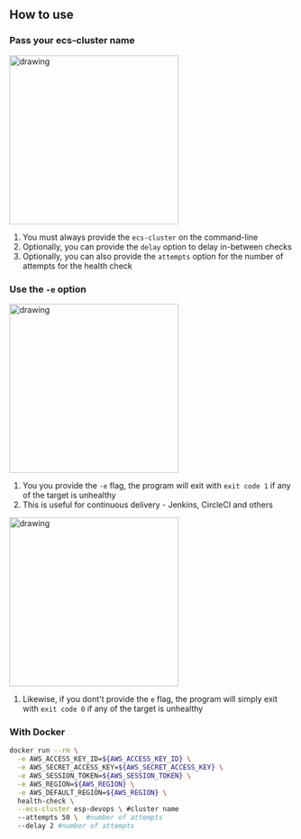 ## How to use
### Pass your ecs-cluster name
<img style="text-allign:center" src="https://kepler-images.s3.us-east-2.amazonaws.com/warrensbox/health-check/health-check-all-good.gif" alt="drawing"  height="300"/>

1. You must always provide the `ecs-cluster` on the command-line
2. Optionally, you can provide the `delay` option to delay in-between checks
3. Optionally, you can also provide the `attempts` option for the number of attempts for the health check


### Use the `-e` option
<img style="text-allign:center" src="https://kepler-images.s3.us-east-2.amazonaws.com/warrensbox/health-check/health-check-all-bad-1.gif" alt="drawing"  height="300"/>

1. You you provide the `-e` flag, the program  will exit with `exit code 1` if any of the target is unhealthy
2. This is useful for continuous delivery - Jenkins, CircleCI and others  

<img style="text-allign:center" src="https://kepler-images.s3.us-east-2.amazonaws.com/warrensbox/health-check/health-check-all-bad-0.gif" alt="drawing"  height="300"/>

1. Likewise, if you dont't provide the `e` flag, the program  will simply exit with `exit code 0` if any of the target is unhealthy

### With Docker
```sh
docker run --rm \
  -e AWS_ACCESS_KEY_ID=${AWS_ACCESS_KEY_ID} \
  -e AWS_SECRET_ACCESS_KEY=${AWS_SECRET_ACCESS_KEY} \
  -e AWS_SESSION_TOKEN=${AWS_SESSION_TOKEN} \
  -e AWS_REGION=${AWS_REGION} \
  -e AWS_DEFAULT_REGION=${AWS_REGION} \
  health-check \
  --ecs-cluster esp-devops \ #cluster name 
  --attempts 50 \  #number of attempts
  --delay 2 #number of attempts
```